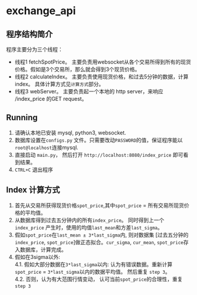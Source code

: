 # exchange_api

## 程序结构简介

程序主要分为三个线程：
* 线程1 fetchSpotPrice。 主要负责用websocket从各个交易所得到所有的现货价格。假如是3个交易所，那么就会得到3个现货价格。  
* 线程2 calculateIndex。 主要负责使用现货价格，和过去5分钟的数据，计算index。 具体计算方式见`计算方式`部分。  
* 线程3 webServer。 主要负责起一个本地的 http server，来响应 /index_price 的GET request。  

## Running
1. 请确认本地已安装 mysql, python3, websocket.
2. 数据库设置在`configs.py` 文件。只需要改动`PASSWORD`的值，保证程序能以`root@localhost`连接mysql.
3. 直接启动 `main.py`， 然后打开 `http://localhost:8080/index_price` 即可看到结果。
4. `CTRL+C` 退出程序

## Index 计算方式
1. 首先从交易所获得现货价格`spot_price`,其中`spot_price` = 所有交易所现货价格的平均值。
2. 从数据库得到过去五分钟内的所有`index_price`。 同时得到上一个`index_price` 产生时，使用的均值`last_mean`和方差`last_sigma`。
3. 假如`spot_price`在`last_mean ± 3*last_sigma`内, 则对数据集 [过去五分钟的`index_price`, `spot_price`]做正态拟合。`cur_sigma`, `cur_mean`, `spot_price`存入数据库，计算完成。
4. 假如在3sigma以外:  
    4.1. 假如大部分数据在`3*last_sigma`以内: 认为有错误数据。重新计算`spot_price` = `3*last_sigma`以内的数据平均值。 然后重复 `step 3`。   
    4.2. 否则，认为有大范围行情变动， 认可当前`spot_price`的合理性，重复 `step 3`
 
